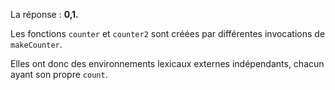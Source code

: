La réponse : **0,1.**

Les fonctions `counter` et `counter2` sont créées par différentes invocations de `makeCounter`.

Elles ont donc des environnements lexicaux externes indépendants, chacun ayant son propre `count`.
